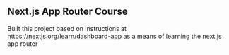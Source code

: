 ## Next.js App Router Course

Built this project based on instructions at https://nextjs.org/learn/dashboard-app as a means of learning the next.js app router

